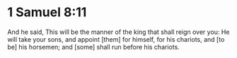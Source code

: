 # 1 Samuel 8:11

And he said, This will be the manner of the king that shall reign over you: He will take your sons, and appoint [them] for himself, for his chariots, and [to be] his horsemen; and [some] shall run before his chariots.